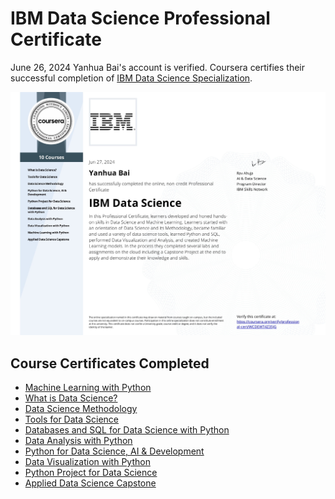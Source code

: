 # IBM Data Science Professional Certificate
June 26, 2024
Yanhua Bai's account is verified. Coursera certifies their successful completion of [IBM Data Science Specialization](Certificate/01_IBM_Data_Science.pdf).

![IBM Data Science Professional Certificate image](https://github.com/YanhuaB/IBM-certificate/blob/main/Certificate/JpgFiles/IBM_Data_Science.jpg)

## Course Certificates Completed
* [Machine Learning with Python](Certificate/02_Machine_Learning_with_Python.pdf)
* [What is Data Science?](Certificate/03_What_is_Data_Science.pdf)
* [Data Science Methodology](Certificate/04_Data_Science_Methodology.pdf)
* [Tools for Data Science](Certificate/05_Tools_for_Data_Science.pdf)
* [Databases and SQL for Data Science with Python](Certificate/06_Databases_and_SQL_for_Data_Science_with_Python.pdf)
* [Data Analysis with Python](Certificate/07_Data_Analysis_with_Python.pdf)
* [Python for Data Science, AI & Development](Certificate/08_Python_for_Data_Science,AI&Development.pdf)
* [Data Visualization with Python](Certificate/09_Data_Visualization_with_Python.pdf)
* [Python Project for Data Science](10_Python_Project_for_Data_Science.pdf)
* [Applied Data Science Capstone](11_Applied_Data_Science_Capstone.pdf)
